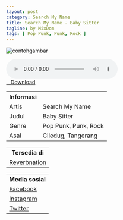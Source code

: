```yaml
---
layout: post
category: Search My Name
title: Search My Name - Baby Sitter
tagline: by MixDom
tags: [ Pop Punk, Punk, Rock ]
---
```


![contohgambar](https://1.bp.blogspot.com/-IbADO-Zx6So/X_2HrGGzQFI/AAAAAAAACCk/siAL86d_UUYp_aB9oX8DjiOTBZow_7TZQCLcBGAsYHQ/s16000/25%2Bnice%2Bblog%2Bmembayar%2Bmahal.png)

<!--more-->

<audio class='js-player' style="--plyr-color-main: #212121;" controls>
<source src="https://drive.google.com/uc?authuser=0&id=1rbqS-6XRlVeBErqZOKKqZCZkqTDro6JO&export=download" type="audio/mp3">
</audio>

<div class="post-button text-center">
<a target="_blank" class="btn" href="https://drive.google.com/uc?authuser=0&id=1rbqS-6XRlVeBErqZOKKqZCZkqTDro6JO&export=download">
<i class="fa fa-caret-down" aria-hidden="true"></i>&nbsp; &nbsp;Download
</a>
</div>

<table>
<tr>
<th>Informasi</th>
<th></th>
</tr>
<tr>
<td>Artis</td>
<td>Search My Name</td>
</tr>
<tr>
<td>Judul</td>
<td>Baby Sitter</td>
</tr>
<tr>
<td>Genre</td>
<td>Pop Punk, Punk, Rock</td>
</tr>
<tr>
<td>Asal</td>
<td>Ciledug, Tangerang</td>
</tr>
</table>

<table>
<tr>
<th>Tersedia di</th>
</tr>
<tr>
<td><a href="https://www.reverbnation.com/searchmynamepoppunk" target="_blank">Reverbnation</a></td>
</tr>
</table>

<table>
<tr>
<th>Media sosial</th>
</tr>
<tr>
<td><a href="https://facebook.com/SearchMyName2008" target="_blank">Facebook</a></td>
</tr>
<tr>
<td><a href="https://www.instagram.com/searchmynamepunk" target="_blank">Instagram</a></td>
</tr>
<tr>
<td><a href="https://twitter.com/SMNtwitt" target="_blank">Twitter</a></td>
</tr>
</table>

